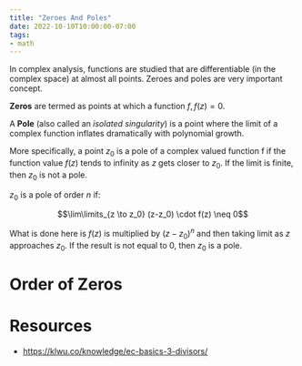 ```yaml
---
title: "Zeroes And Poles"
date: 2022-10-10T10:00:00-07:00
tags:
- math
---
```


In complex analysis, functions are studied that are differentiable (in the complex space) at almost all points. Zeroes and poles are very important concept.

**Zeros** are termed as points at which a function $f, f(z) = 0$.

A **Pole** (also called an *isolated singularity*) is a point where the limit of a complex function inflates dramatically with polynomial growth.

More specifically, a point $z_0$ is a pole of a complex valued function f if the function value $f(z)$ tends to infinity as $z$ gets closer to $z_0$. If the limit is finite, then $z_0$ is not a pole.

$z_0$ is a pole of order $n$ if:

$$\lim\limits_{z \to z_0} (z-z_0) \cdot f(z) \neq 0$$

What is done here is $f(z)$ is multiplied by $(z-z_0)^n$ and then taking limit as $z$ approaches $z_0$. If the result is not equal to $0$, then $z_0$ is a pole.

# Order of Zeros

# Resources
- <https://klwu.co/knowledge/ec-basics-3-divisors/>
